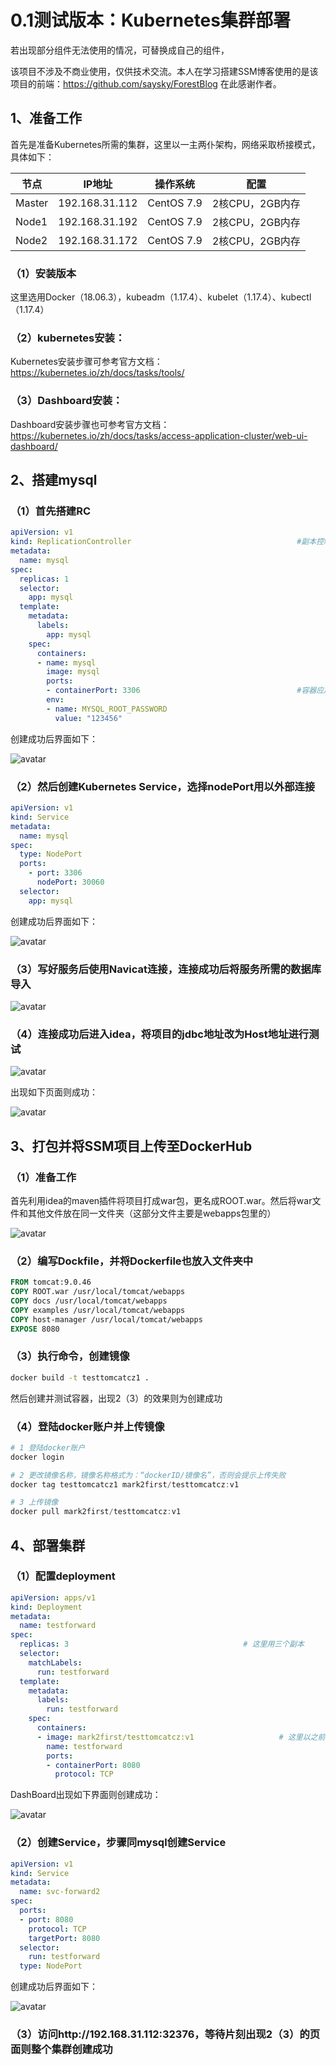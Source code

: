# 0.1测试版本：Kubernetes集群部署

若出现部分组件无法使用的情况，可替换成自己的组件，

该项目不涉及不商业使用，仅供技术交流。本人在学习搭建SSM博客使用的是该项目的前端：https://github.com/saysky/ForestBlog 在此感谢作者。

## 1、准备工作

首先是准备Kubernetes所需的集群，这里以一主两仆架构，网络采取桥接模式，具体如下：

| 节点   | IP地址         | 操作系统   | 配置            |
| ------ | -------------- | ---------- | --------------- |
| Master | 192.168.31.112 | CentOS 7.9 | 2核CPU，2GB内存 |
| Node1  | 192.168.31.192 | CentOS 7.9 | 2核CPU，2GB内存 |
| Node2  | 192.168.31.172 | CentOS 7.9 | 2核CPU，2GB内存 |

### （1）安装版本

这里选用Docker（18.06.3），kubeadm（1.17.4）、kubelet（1.17.4）、kubectl（1.17.4）

### （2）kubernetes安装：

Kubernetes安装步骤可参考官方文档：https://kubernetes.io/zh/docs/tasks/tools/

### （3）Dashboard安装：

Dashboard安装步骤也可参考官方文档：https://kubernetes.io/zh/docs/tasks/access-application-cluster/web-ui-dashboard/

## 2、搭建mysql

### （1）首先搭建RC

```yaml
apiVersion: v1
kind: ReplicationController										#副本控制器RC
metadata:
  name: mysql																	#RC的名称，全局唯一
spec:
  replicas: 1																	#Pod副本的期待数量
  selector:
    app: mysql																#符合目标的Pod拥有此标签
  template:																		#根据此模版创建Pod的副本
    metadata:
      labels:
        app: mysql														#Pod副本拥有的标签，对应RC的Selector
    spec:
      containers:															#Pod内容器的定义部分
      - name: mysql														#容器的名称
        image: mysql													#容器对应的Docker Image
        ports:
        - containerPort: 3306									#容器应用监听的端口号
        env:																	#注入容器内的环境变量
        - name: MYSQL_ROOT_PASSWORD
          value: "123456"
```

创建成功后界面如下：

![avatar](http://mark2first.top:9000/?explorer/share/fileOut&shareID=7zdB_p2w&path=%7BshareItemLink%3A7zdB_p2w%7D%2Fimage-20220118201822047.png)

### （2）然后创建Kubernetes Service，选择nodePort用以外部连接

```yaml
apiVersion: v1
kind: Service
metadata:
  name: mysql
spec:
  type: NodePort
  ports:
    - port: 3306
      nodePort: 30060
  selector:
    app: mysql
```

创建成功后界面如下：

![avatar](http://mark2first.top:9000/?explorer/share/fileOut&shareID=7zdB_p2w&path=%7BshareItemLink%3A7zdB_p2w%7D%2Fimage-20220118203453890.png)

### （3）写好服务后使用Navicat连接，连接成功后将服务所需的数据库导入

![avatar](http://mark2first.top:9000/?explorer/share/fileOut&shareID=7zdB_p2w&path=%7BshareItemLink%3A7zdB_p2w%7D%2Fimage-20220118203244826.png)

### （4）连接成功后进入idea，将项目的jdbc地址改为Host地址进行测试

![avatar](http://mark2first.top:9000/?explorer/share/fileOut&shareID=7zdB_p2w&path=%7BshareItemLink%3A7zdB_p2w%7D%2Fimage-20220118203259814.png)

出现如下页面则成功：

![avatar](http://mark2first.top:9000/?explorer/share/fileOut&shareID=7zdB_p2w&path=%7BshareItemLink%3A7zdB_p2w%7D%2Fimage-20220118203312650.png)

## 3、打包并将SSM项目上传至DockerHub

### （1）准备工作

首先利用idea的maven插件将项目打成war包，更名成ROOT.war。然后将war文件和其他文件放在同一文件夹（这部分文件主要是webapps包里的）

![avatar](http://mark2first.top:9000/?explorer/share/fileOut&shareID=7zdB_p2w&path=%7BshareItemLink%3A7zdB_p2w%7D%2Fimage-20220118200114711.png)

### （2）编写Dockfile，并将Dockerfile也放入文件夹中

```dockerfile
FROM tomcat:9.0.46
COPY ROOT.war /usr/local/tomcat/webapps
COPY docs /usr/local/tomcat/webapps
COPY examples /usr/local/tomcat/webapps
COPY host-manager /usr/local/tomcat/webapps
EXPOSE 8080
```

### （3）执行命令，创建镜像

```sh
docker build -t testtomcatcz1 .
```

然后创建并测试容器，出现2（3）的效果则为创建成功

### （4）登陆docker账户并上传镜像

```powershell
# 1 登陆docker账户
docker login

# 2 更改镜像名称，镜像名称格式为：“dockerID/镜像名”，否则会提示上传失败
docker tag testtomcatcz1 mark2first/testtomcatcz:v1

# 3 上传镜像
docker pull mark2first/testtomcatcz:v1
```

## 4、部署集群

### （1）配置deployment

```yaml
apiVersion: apps/v1
kind: Deployment
metadata:
  name: testforward
spec:
  replicas: 3										# 这里用三个副本
  selector:
    matchLabels:
      run: testforward
  template:
    metadata:
      labels:
        run: testforward
    spec:
      containers:
      - image: mark2first/testtomcatcz:v1					# 这里以之前构建的镜像为例
        name: testforward
        ports:
        - containerPort: 8080
          protocol: TCP
```

DashBoard出现如下界面则创建成功：

![avatar](http://mark2first.top:9000/?explorer/share/fileOut&shareID=7zdB_p2w&path=%7BshareItemLink%3A7zdB_p2w%7D%2Fimage-20220118203408797.png)

### （2）创建Service，步骤同mysql创建Service

```yaml
apiVersion: v1
kind: Service
metadata:
  name: svc-forward2
spec:
  ports:
  - port: 8080
    protocol: TCP
    targetPort: 8080
  selector:
    run: testforward
  type: NodePort
```

创建成功后界面如下：

![avatar](http://mark2first.top:9000/?explorer/share/fileOut&shareID=7zdB_p2w&path=%7BshareItemLink%3A7zdB_p2w%7D%2Fimage-20220118203339519.png)

### （3）访问http://192.168.31.112:32376，等待片刻出现2（3）的页面则整个集群创建成功

